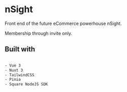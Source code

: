 # nSight

Front end of the future eCommerce powerhouse nSight.

Membership through invite only.

## Built with

```bash

- Vue 3
- Nuxt 3
- TailwindCSS
- Pinia
- Square NodeJS SDK

```
